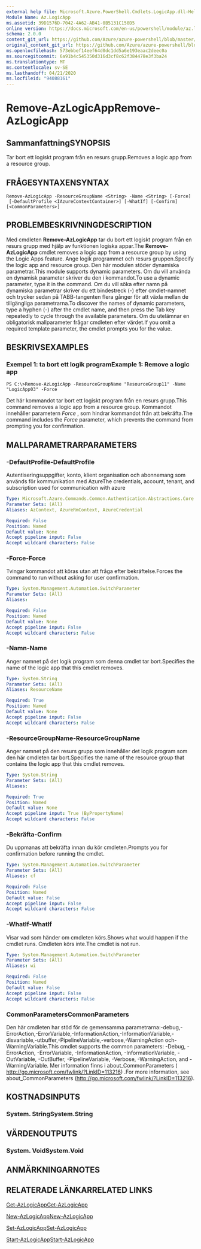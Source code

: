 ```yaml
---
external help file: Microsoft.Azure.PowerShell.Cmdlets.LogicApp.dll-Help.xml
Module Name: Az.LogicApp
ms.assetid: 39D1576D-7042-4A62-AB41-0B5131C150D5
online version: https://docs.microsoft.com/en-us/powershell/module/az.logicapp/remove-azlogicapp
schema: 2.0.0
content_git_url: https://github.com/Azure/azure-powershell/blob/master/src/LogicApp/LogicApp/help/Remove-AzLogicApp.md
original_content_git_url: https://github.com/Azure/azure-powershell/blob/master/src/LogicApp/LogicApp/help/Remove-AzLogicApp.md
ms.openlocfilehash: 573ebbef14eef64d0dc1dd5a6e193eaac2deec0a
ms.sourcegitcommit: 6a91b4c545350d316d3cf8c62f384478e3f3ba24
ms.translationtype: MT
ms.contentlocale: sv-SE
ms.lasthandoff: 04/21/2020
ms.locfileid: "94088161"
---
```

# <span data-ttu-id="9f129-101">Remove-AzLogicApp</span><span class="sxs-lookup"><span data-stu-id="9f129-101">Remove-AzLogicApp</span></span>

## <span data-ttu-id="9f129-102">Sammanfattning</span><span class="sxs-lookup"><span data-stu-id="9f129-102">SYNOPSIS</span></span>
<span data-ttu-id="9f129-103">Tar bort ett logiskt program från en resurs grupp.</span><span class="sxs-lookup"><span data-stu-id="9f129-103">Removes a logic app from a resource group.</span></span>

## <span data-ttu-id="9f129-104">FRÅGESYNTAXEN</span><span class="sxs-lookup"><span data-stu-id="9f129-104">SYNTAX</span></span>

```
Remove-AzLogicApp -ResourceGroupName <String> -Name <String> [-Force]
 [-DefaultProfile <IAzureContextContainer>] [-WhatIf] [-Confirm] [<CommonParameters>]
```

## <span data-ttu-id="9f129-105">PROBLEMBESKRIVNING</span><span class="sxs-lookup"><span data-stu-id="9f129-105">DESCRIPTION</span></span>
<span data-ttu-id="9f129-106">Med cmdleten **Remove-AzLogicApp** tar du bort ett logiskt program från en resurs grupp med hjälp av funktionen logiska appar.</span><span class="sxs-lookup"><span data-stu-id="9f129-106">The **Remove-AzLogicApp** cmdlet removes a logic app from a resource group by using the Logic Apps feature.</span></span>
<span data-ttu-id="9f129-107">Ange logik programmet och resurs gruppen.</span><span class="sxs-lookup"><span data-stu-id="9f129-107">Specify the logic app and resource group.</span></span>
<span data-ttu-id="9f129-108">Den här modulen stöder dynamiska parametrar.</span><span class="sxs-lookup"><span data-stu-id="9f129-108">This module supports dynamic parameters.</span></span>
<span data-ttu-id="9f129-109">Om du vill använda en dynamisk parameter skriver du den i kommandot.</span><span class="sxs-lookup"><span data-stu-id="9f129-109">To use a dynamic parameter, type it in the command.</span></span>
<span data-ttu-id="9f129-110">Om du vill söka efter namn på dynamiska parametrar skriver du ett bindestreck (-) efter cmdlet-namnet och trycker sedan på TABB-tangenten flera gånger för att växla mellan de tillgängliga parametrarna.</span><span class="sxs-lookup"><span data-stu-id="9f129-110">To discover the names of dynamic parameters, type a hyphen (-) after the cmdlet name, and then press the Tab key repeatedly to cycle through the available parameters.</span></span>
<span data-ttu-id="9f129-111">Om du utelämnar en obligatorisk mallparameter frågar cmdleten efter värdet.</span><span class="sxs-lookup"><span data-stu-id="9f129-111">If you omit a required template parameter, the cmdlet prompts you for the value.</span></span>

## <span data-ttu-id="9f129-112">BESKRIVS</span><span class="sxs-lookup"><span data-stu-id="9f129-112">EXAMPLES</span></span>

### <span data-ttu-id="9f129-113">Exempel 1: ta bort ett logik program</span><span class="sxs-lookup"><span data-stu-id="9f129-113">Example 1: Remove a logic app</span></span>
```
PS C:\>Remove-AzLogicApp -ResourceGroupName "ResourceGroup11" -Name "LogicApp03" -Force
```

<span data-ttu-id="9f129-114">Det här kommandot tar bort ett logiskt program från en resurs grupp.</span><span class="sxs-lookup"><span data-stu-id="9f129-114">This command removes a logic app from a resource group.</span></span>
<span data-ttu-id="9f129-115">Kommandot innehåller parametern *Force* , som hindrar kommandot från att bekräfta.</span><span class="sxs-lookup"><span data-stu-id="9f129-115">The command includes the *Force* parameter, which prevents the command from prompting you for confirmation.</span></span>

## <span data-ttu-id="9f129-116">MALLPARAMETRAR</span><span class="sxs-lookup"><span data-stu-id="9f129-116">PARAMETERS</span></span>

### <span data-ttu-id="9f129-117">-DefaultProfile</span><span class="sxs-lookup"><span data-stu-id="9f129-117">-DefaultProfile</span></span>
<span data-ttu-id="9f129-118">Autentiseringsuppgifter, konto, klient organisation och abonnemang som används för kommunikation med Azure</span><span class="sxs-lookup"><span data-stu-id="9f129-118">The credentials, account, tenant, and subscription used for communication with azure</span></span>

```yaml
Type: Microsoft.Azure.Commands.Common.Authentication.Abstractions.Core.IAzureContextContainer
Parameter Sets: (All)
Aliases: AzContext, AzureRmContext, AzureCredential

Required: False
Position: Named
Default value: None
Accept pipeline input: False
Accept wildcard characters: False
```

### <span data-ttu-id="9f129-119">-Force</span><span class="sxs-lookup"><span data-stu-id="9f129-119">-Force</span></span>
<span data-ttu-id="9f129-120">Tvingar kommandot att köras utan att fråga efter bekräftelse.</span><span class="sxs-lookup"><span data-stu-id="9f129-120">Forces the command to run without asking for user confirmation.</span></span>

```yaml
Type: System.Management.Automation.SwitchParameter
Parameter Sets: (All)
Aliases:

Required: False
Position: Named
Default value: None
Accept pipeline input: False
Accept wildcard characters: False
```

### <span data-ttu-id="9f129-121">-Namn</span><span class="sxs-lookup"><span data-stu-id="9f129-121">-Name</span></span>
<span data-ttu-id="9f129-122">Anger namnet på det logik program som denna cmdlet tar bort.</span><span class="sxs-lookup"><span data-stu-id="9f129-122">Specifies the name of the logic app that this cmdlet removes.</span></span>

```yaml
Type: System.String
Parameter Sets: (All)
Aliases: ResourceName

Required: True
Position: Named
Default value: None
Accept pipeline input: False
Accept wildcard characters: False
```

### <span data-ttu-id="9f129-123">-ResourceGroupName</span><span class="sxs-lookup"><span data-stu-id="9f129-123">-ResourceGroupName</span></span>
<span data-ttu-id="9f129-124">Anger namnet på den resurs grupp som innehåller det logik program som den här cmdleten tar bort.</span><span class="sxs-lookup"><span data-stu-id="9f129-124">Specifies the name of the resource group that contains the logic app that this cmdlet removes.</span></span>

```yaml
Type: System.String
Parameter Sets: (All)
Aliases:

Required: True
Position: Named
Default value: None
Accept pipeline input: True (ByPropertyName)
Accept wildcard characters: False
```

### <span data-ttu-id="9f129-125">-Bekräfta</span><span class="sxs-lookup"><span data-stu-id="9f129-125">-Confirm</span></span>
<span data-ttu-id="9f129-126">Du uppmanas att bekräfta innan du kör cmdleten.</span><span class="sxs-lookup"><span data-stu-id="9f129-126">Prompts you for confirmation before running the cmdlet.</span></span>

```yaml
Type: System.Management.Automation.SwitchParameter
Parameter Sets: (All)
Aliases: cf

Required: False
Position: Named
Default value: False
Accept pipeline input: False
Accept wildcard characters: False
```

### <span data-ttu-id="9f129-127">-WhatIf</span><span class="sxs-lookup"><span data-stu-id="9f129-127">-WhatIf</span></span>
<span data-ttu-id="9f129-128">Visar vad som händer om cmdleten körs.</span><span class="sxs-lookup"><span data-stu-id="9f129-128">Shows what would happen if the cmdlet runs.</span></span>
<span data-ttu-id="9f129-129">Cmdleten körs inte.</span><span class="sxs-lookup"><span data-stu-id="9f129-129">The cmdlet is not run.</span></span>

```yaml
Type: System.Management.Automation.SwitchParameter
Parameter Sets: (All)
Aliases: wi

Required: False
Position: Named
Default value: False
Accept pipeline input: False
Accept wildcard characters: False
```

### <span data-ttu-id="9f129-130">CommonParameters</span><span class="sxs-lookup"><span data-stu-id="9f129-130">CommonParameters</span></span>
<span data-ttu-id="9f129-131">Den här cmdleten har stöd för de gemensamma parametrarna:-debug,-ErrorAction,-ErrorVariable,-InformationAction,-InformationVariable,-disvariable,-utbuffer,-PipelineVariable,-verbose,-WarningAction och-WarningVariable.</span><span class="sxs-lookup"><span data-stu-id="9f129-131">This cmdlet supports the common parameters: -Debug, -ErrorAction, -ErrorVariable, -InformationAction, -InformationVariable, -OutVariable, -OutBuffer, -PipelineVariable, -Verbose, -WarningAction, and -WarningVariable.</span></span> <span data-ttu-id="9f129-132">Mer information finns i about_CommonParameters ( http://go.microsoft.com/fwlink/?LinkID=113216) .</span><span class="sxs-lookup"><span data-stu-id="9f129-132">For more information, see about_CommonParameters (http://go.microsoft.com/fwlink/?LinkID=113216).</span></span>

## <span data-ttu-id="9f129-133">KOSTNADS</span><span class="sxs-lookup"><span data-stu-id="9f129-133">INPUTS</span></span>

### <span data-ttu-id="9f129-134">System. String</span><span class="sxs-lookup"><span data-stu-id="9f129-134">System.String</span></span>

## <span data-ttu-id="9f129-135">VÄRDEN</span><span class="sxs-lookup"><span data-stu-id="9f129-135">OUTPUTS</span></span>

### <span data-ttu-id="9f129-136">System. Void</span><span class="sxs-lookup"><span data-stu-id="9f129-136">System.Void</span></span>

## <span data-ttu-id="9f129-137">ANMÄRKNINGAR</span><span class="sxs-lookup"><span data-stu-id="9f129-137">NOTES</span></span>

## <span data-ttu-id="9f129-138">RELATERADE LÄNKAR</span><span class="sxs-lookup"><span data-stu-id="9f129-138">RELATED LINKS</span></span>

[<span data-ttu-id="9f129-139">Get-AzLogicApp</span><span class="sxs-lookup"><span data-stu-id="9f129-139">Get-AzLogicApp</span></span>](./Get-AzLogicApp.md)

[<span data-ttu-id="9f129-140">New-AzLogicApp</span><span class="sxs-lookup"><span data-stu-id="9f129-140">New-AzLogicApp</span></span>](./New-AzLogicApp.md)

[<span data-ttu-id="9f129-141">Set-AzLogicApp</span><span class="sxs-lookup"><span data-stu-id="9f129-141">Set-AzLogicApp</span></span>](./Set-AzLogicApp.md)

[<span data-ttu-id="9f129-142">Start-AzLogicApp</span><span class="sxs-lookup"><span data-stu-id="9f129-142">Start-AzLogicApp</span></span>](./Start-AzLogicApp.md)


